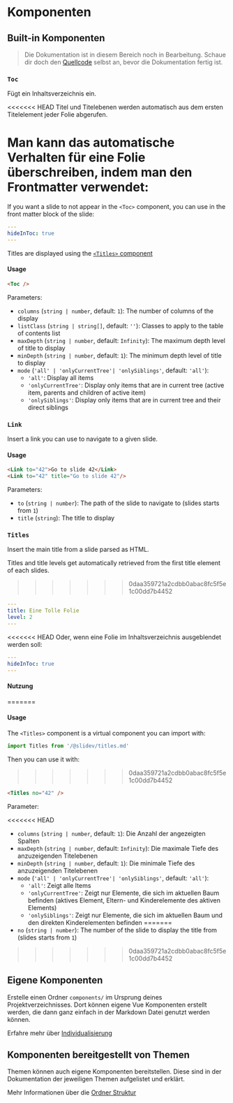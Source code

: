# Komponenten

## Built-in Komponenten

> Die Dokumentation ist in diesem Bereich noch in Bearbeitung. Schaue dir doch den [Quellcode](https://github.com/slidevjs/slidev/blob/main/packages/client/builtin) selbst an, bevor die Dokumentation fertig ist.

### `Toc`

Fügt ein Inhaltsverzeichnis ein.

<<<<<<< HEAD
Titel und Titelebenen werden automatisch aus dem ersten Titelelement jeder Folie abgerufen.

Man kann das automatische Verhalten für eine Folie überschreiben, indem man den Frontmatter verwendet:
=======
If you want a slide to not appear in the `<Toc>` component, you can use in the front matter block of the slide:
```yml
---
hideInToc: true
---
```

Titles are displayed using the [`<Titles>` component](#titles)

#### Usage

~~~md
<Toc />
~~~

Parameters:

* `columns` (`string | number`, default: `1`): The number of columns of the display
* `listClass` (`string | string[]`, default: `''`): Classes to apply to the table of contents list
* `maxDepth` (`string | number`, default: `Infinity`): The maximum depth level of title to display
* `minDepth` (`string | number`, default: `1`): The minimum depth level of title to display
* `mode` (`'all' | 'onlyCurrentTree'| 'onlySiblings'`, default: `'all'`):
  * `'all'`: Display all items
  * `'onlyCurrentTree'`: Display only items that are in current tree (active item, parents and children of active item)
  * `'onlySiblings'`: Display only items that are in current tree and their direct siblings

### `Link`

Insert a link you can use to navigate to a given slide.

#### Usage

~~~md
<Link to="42">Go to slide 42</Link>
<Link to="42" title="Go to slide 42"/>
~~~

Parameters:

* `to` (`string | number`): The path of the slide to navigate to (slides starts from `1`)
* `title` (`string`): The title to display

### `Titles`

Insert the main title from a slide parsed as HTML.

Titles and title levels get automatically retrieved from the first title element of each slides.
>>>>>>> 0daa359721a2cdbb0abac8fc5f5e1c00dd7b4452

```yml
---
title: Eine Tolle Folie
level: 2
---
```

<<<<<<< HEAD
Oder, wenn eine Folie im Inhaltsverzeichnis ausgeblendet werden soll:
```yml
---
hideInToc: true
---
```

#### Nutzung
=======
#### Usage

The `<Titles>` component is a virtual component you can import with:
```js
import Titles from '/@slidev/titles.md'
```

Then you can use it with:
>>>>>>> 0daa359721a2cdbb0abac8fc5f5e1c00dd7b4452
~~~md
<Titles no="42" />
~~~

Parameter:

<<<<<<< HEAD
* `columns` (`string | number`, default: `1`): Die Anzahl der angezeigten Spalten
* `maxDepth` (`string | number`, default: `Infinity`): Die maximale Tiefe des anzuzeigenden Titelebenen
* `minDepth` (`string | number`, default: `1`): Die minimale Tiefe des anzuzeigenden Titelebenen
* `mode` (`'all' | 'onlyCurrentTree'| 'onlySiblings'`, default: `'all'`):
  * `'all'`: Zeigt alle Items
  * `'onlyCurrentTree'`: Zeigt nur Elemente, die sich im aktuellen Baum befinden (aktives Element, Eltern- und Kinderelemente des aktiven Elements)
  * `'onlySiblings'`: Zeigt nur Elemente, die sich im aktuellen Baum und den direkten Kinderelementen befinden
=======
* `no` (`string | number`): The number of the slide to display the title from (slides starts from `1`)
>>>>>>> 0daa359721a2cdbb0abac8fc5f5e1c00dd7b4452

## Eigene Komponenten

Erstelle einen Ordner `components/` im Ursprung deines Projektverzeichnisses. Dort können eigene Vue Komponenten erstellt werden, die dann ganz einfach in der Markdown Datei genutzt werden können.

Erfahre mehr über [Individualisierung](/custom/directory-structure#components)

## Komponenten bereitgestellt von Themen

Themen können auch eigene Komponenten bereitstellen. Diese sind in der Dokumentation der jeweiligen Themen aufgelistet und erklärt.

Mehr Informationen über die [Ordner Struktur](/custom/directory-structure)
